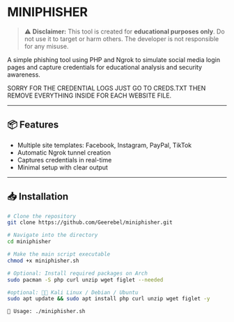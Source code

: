 # MINIPHISHER

> ⚠️ **Disclaimer:** This tool is created for **educational purposes only**. Do not use it to target or harm others. The developer is not responsible for any misuse.

A simple phishing tool using PHP and Ngrok to simulate social media login pages and capture credentials for educational analysis and security awareness.

SORRY FOR THE CREDENTIAL LOGS JUST GO TO CREDS.TXT THEN REMOVE EVERYTHING INSIDE FOR EACH WEBSITE FILE.

---

## 📦 Features

- Multiple site templates: Facebook, Instagram, PayPal, TikTok
- Automatic Ngrok tunnel creation
- Captures credentials in real-time
- Minimal setup with clear output

---

## 📥 Installation

```bash
# Clone the repository
git clone https://github.com/Geerebel/miniphisher.git

# Navigate into the directory
cd miniphisher

# Make the main script executable
chmod +x miniphisher.sh

# Optional: Install required packages on Arch
sudo pacman -S php curl unzip wget figlet --needed

#optional: 🐱‍💻 Kali Linux / Debian / Ubuntu
sudo apt update && sudo apt install php curl unzip wget figlet -y

🚀 Usage: ./miniphisher.sh
